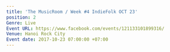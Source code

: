 ```yaml
---
title: 'The MusicRoom / Week #4 IndieFolk OCT 23'
position: 2
Genre: Live
Event URL: https://www.facebook.com/events/121133101899316/
Venue: Hanoi Rock City
Event date: 2017-10-23 07:00:00 +07:00
---
```


